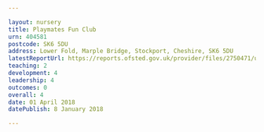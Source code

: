 ```yaml
---

layout: nursery
title: Playmates Fun Club
urn: 404581
postcode: SK6 5DU
address: Lower Fold, Marple Bridge, Stockport, Cheshire, SK6 5DU
latestReportUrl: https://reports.ofsted.gov.uk/provider/files/2750471/urn/404581.pdf
teaching: 2
development: 4
leadership: 4
outcomes: 0
overall: 4
date: 01 April 2018 
datePublish: 8 January 2018

---
```

